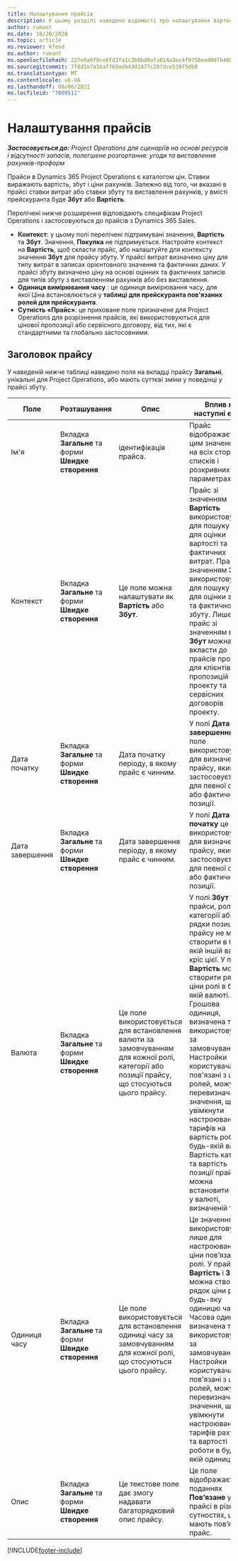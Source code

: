 ```yaml
---
title: Налаштування прайсів
description: У цьому розділі наведено відомості про налаштування вартості та прайсів.
author: rumant
ms.date: 10/20/2020
ms.topic: article
ms.reviewer: kfend
ms.author: rumant
ms.openlocfilehash: 227e9a6f0ce6fd3fa1c2b0bd9afa014a3ec4f9758ead0dfb408156535692575c
ms.sourcegitcommit: 7f8d1e7a16af769adb43d1877c28fdce53975db8
ms.translationtype: MT
ms.contentlocale: uk-UA
ms.lasthandoff: 08/06/2021
ms.locfileid: "7009511"
---
```

# <a name="set-up-price-lists"></a>Налаштування прайсів

_**Застосовується до:** Project Operations для сценаріїв на основі ресурсів і відсутності запасів, полегшене розгортання: угоди та виставлення рахунків-проформ_

Прайси в Dynamics 365 Project Operations є каталогом цін. Ставки виражають вартість, збут і ціни рахунків. Залежно від того, чи вказані в прайсі ставки витрат або ставки збуту та виставлення рахунків, у вмісті прейскуранта буде **Збут** або **Вартість**.

Перелічені нижче розширення відповідають специфікам Project Operations і застосовуються до прайсів з Dynamics 365 Sales.

- **Контекст**: у цьому полі перелічені підтримувані значення, **Вартість** та **Збут**. Значення, **Покупка** не підтримується. Настройте контекст на **Вартість**, щоб скласти прайс, або налаштуйте для контексту значення **Збут** для прайсу збуту. У прайсі витрат визначено ціну для типу витрат в записах орієнтовного значення та фактичних даних. У прайсі збуту визначено ціну на основі оцінних та фактичних записів для типів збуту з виставленням рахунків або без виставлення.
- **Одиниця вимірювання часу** : це одиниця вимірювання часу, для якої Ціна встановлюється у **таблиці для прейскуранта пов'язаних ролей для прейскуранта**.
- **Сутність «Прайс»**: це приховане поле призначене для Project Operations для розрізнення прайсів, які використовуються для цінової пропозиції або сервісного договору, від тих, які є стандартними та глобально застосовними.

## <a name="price-list-header"></a>Заголовок прайсу

У наведеній нижче таблиці наведено поля на вкладці прайсу **Загальні**, унікальні для Project Operations, або мають суттєві зміни у поведінці у прайсі збуту.

| Поле | Розташування | Опис | Вплив на наступні етапи |
| --- | --- | --- | --- |
| Ім'я | Вкладка **Загальне** та форми **Швидке створення** | ідентифікація прайса. | Прайс відображається з цим значенням на всіх сторінках списків і розкривних параметрах.|
| Контекст | Вкладка **Загальне** та форми **Швидке створення** | Це поле можна налаштувати як **Вартість** або **Збут**. | Прайс зі значенням **Вартість** використовується для пошуку ціни для оцінки вартості та фактичних витрат. Прайс зі значенням **Збут** використовується для пошуку ціни для оцінки збуту та фактичного збуту. Лише прайс зі значенням вмісту **Збут** можна вкласти до прайсів проекту для клієнтів, пропозицій проекту та сервісних договорів проекту. |
| Дата початку | Вкладка **Загальне** та форми **Швидке створення** | Дата початку періоду, в якому прайс є чинним. | У полі **Дата завершення** це поле використовується для визначення прайсу, який застосовується для певної оцінки або фактичної позиції. |
| Дата завершення | Вкладка **Загальне** та форми **Швидке створення** | Дата завершення періоду, в якому прайс є чинним. | У полі **Дата початку** це поле використовується для визначення прайсу, який застосовується для певної оцінки або фактичної позиції. |
| Валюта | Вкладка **Загальне** та форми **Швидке створення** | Це поле використовується для встановлення валюти за замовчуванням для кожної ролі, категорії або позиції прайсу, що стосуються цього прайсу. | У полі **Збут** прайси, ролі, категорії або рядки позиції прайсу не можна створити в будь-якій іншій валюті кріс цієї. У прайсі **Вартість** можна створити рядок ціни ролі в будь-якій валюті. Грошова одиниця, визначена тут, використовується за замовчуванням. Настройки користувача, пов'язані з цінами ролей, можуть перевизначати це значення, щоб увімкнути настроювання тарифів на вартість роботи в будь-якій валюті. Вартість категорії та вартість позиції прайсу можна встановити тільки у валюті, визначеній тут. |
| Одиниця часу | Вкладка **Загальне** та форми **Швидке створення** | Це поле використовується для встановлення одиниці часу за замовчуванням для кожної ролі, що стосуються цього прайсу. | Це значення поля використовується лише для настроювання ціни пов’язаної ролі. У прайсах **Вартість** і **Збут** можна створити рядок ціни ролі за будь-яку одиницю часу. Часова одиниця, визначена тут, використовується за замовчуванням. Настройки користувача, пов'язані з цінами ролей, можуть перевизначати це значення, щоб увімкнути настроювання тарифів рахунку та вартості роботи в будь-якій одиниці часу. |
| Опис | Вкладка **Загальне** та форми **Швидке створення** | Це текстове поле дає змогу надавати багаторядковий опис прайсу. | Це поле відображається у поданнях **Пов’язане** у прайсі в різних сутностях, що мають пов’язаний прайс. |


[!INCLUDE[footer-include](../includes/footer-banner.md)]